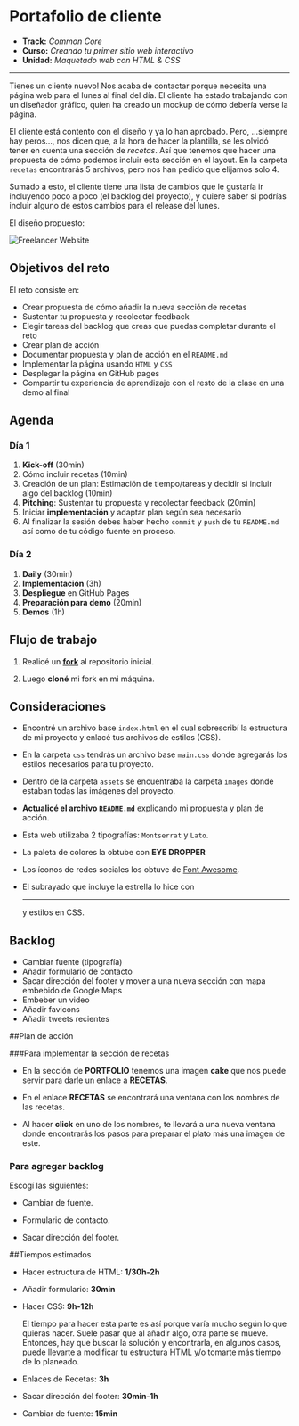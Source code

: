 # Portafolio de cliente

* **Track:** _Common Core_
* **Curso:** _Creando tu primer sitio web interactivo_
* **Unidad:** _Maquetado web con HTML & CSS_

***

Tienes un cliente nuevo! Nos acaba de contactar porque necesita una página web
para el lunes al final del día. El cliente ha estado trabajando con un diseñador
gráfico, quien ha creado un mockup de cómo debería verse la página.

El cliente está contento con el diseño y ya lo han aprobado. Pero, ...siempre
hay peros..., nos dicen que, a la hora de hacer la plantilla, se les olvidó
tener en cuenta una sección de _recetas_. Así que tenemos que hacer una
propuesta de cómo podemos incluir esta sección en el layout. En la carpeta
`recetas` encontrarás 5 archivos, pero nos han pedido que elijamos solo 4.

Sumado a esto, el cliente tiene una lista de cambios que le gustaría ir
incluyendo poco a poco (el backlog del proyecto), y quiere saber si podrías
incluir alguno de estos cambios para el release del lunes.

El diseño propuesto:

![Freelancer Website](docs/fullpage.png)

## Objetivos del reto

El reto consiste en:

* Crear propuesta de cómo añadir la nueva sección de recetas
* Sustentar tu propuesta y recolectar feedback
* Elegir tareas del backlog que creas que puedas completar durante el reto
* Crear plan de acción
* Documentar propuesta y plan de acción en el `README.md`
* Implementar la página usando `HTML` y `CSS`
* Desplegar la página en GitHub pages
* Compartir tu experiencia de aprendizaje con el resto de la clase en una demo
  al final

## Agenda

### Día 1

1. **Kick-off** (30min)
2. Cómo incluir recetas (10min)
3. Creación de un plan: Estimación de tiempo/tareas y decidir si incluir algo
   del backlog (10min)
4. **Pitching**: Sustentar tu propuesta y recolectar feedback (20min)
5. Iniciar **implementación** y adaptar plan según sea necesario
6. Al finalizar la sesión debes haber hecho `commit` y `push` de tu `README.md`
   así como de tu código fuente en proceso.

### Día 2

1. **Daily** (30min)
2. **Implementación** (3h)
3. **Despliegue** en GitHub Pages
4. **Preparación para demo** (20min)
5. **Demos** (1h)

## Flujo de trabajo

1. Realicé un [**fork**](https://gist.github.com/ivandevp/1de47ae69a5e139a6622d78c882e1f74)
   al repositorio inicial.

2. Luego **cloné** mi fork en mi máquina.  

## Consideraciones

* Encontré un archivo base `index.html` en el cual sobrescribí la
  estructura de mi proyecto y enlacé tus archivos de estilos (CSS).

* En la carpeta `css` tendrás un archivo base `main.css` donde agregarás los
  estilos necesarios para tu proyecto.

* Dentro de la carpeta `assets` se encuentraba la carpeta `images` donde
  estaban todas las imágenes del proyecto.

* **Actualicé el archivo `README.md`** explicando mi propuesta y plan de acción.

* Esta web utilizaba 2 tipografías: `Montserrat` y `Lato`.

* La paleta de colores la obtube con **EYE DROPPER**

* Los íconos de redes sociales los obtuve de [Font Awesome](http://fontawesome.io/).

* El subrayado que incluye la estrella lo hice con <hr> y estilos en CSS.  

## Backlog

* Cambiar fuente (tipografía)
* Añadir formulario de contacto
* Sacar dirección del footer y mover a una nueva sección con mapa embebido de
  Google Maps
* Embeber un video
* Añadir favicons
* Añadir tweets recientes


##Plan de acción

###Para implementar la sección de recetas

  * En la sección de **PORTFOLIO** tenemos una imagen **cake** que nos puede
    servir para darle un enlace a **RECETAS**.

  * En el enlace **RECETAS** se encontrará una ventana con los nombres de las
    recetas.

  * Al hacer **click** en uno de los nombres, te llevará a una nueva ventana donde
    encontrarás los pasos para preparar el plato más una imagen de este.

### Para agregar backlog

  Escogí las siguientes:

  * Cambiar de fuente.

  * Formulario de contacto.

  * Sacar dirección del footer.


##Tiempos estimados

* Hacer estructura de HTML: **1/30h-2h**

* Añadir formulario: **30min**

* Hacer CSS: **9h-12h**

  El tiempo para hacer esta parte es así porque varía mucho según lo que quieras hacer.
  Suele pasar que al añadir algo, otra parte se mueve. Entonces, hay que buscar la solución
  y encontrarla, en algunos casos, puede llevarte a modificar tu estructura HTML y/o tomarte
  más tiempo de lo planeado.

* Enlaces de Recetas: **3h**

* Sacar dirección del footer: **30min-1h**

* Cambiar de fuente: **15min**
